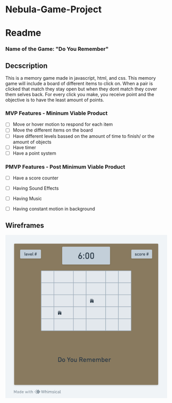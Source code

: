 # Nebula-Game-Project

# Readme

### Name of the Game: "Do You Remember"
 
## Decscription
This is a memory game made in javascript, html, and css. This memory game 
 will include a board of different items to click on. When 
 a pair is clicked that match they stay open but when 
they dont match they cover them selves back. For every click you make, you receive point 
and the objective is to have the least amount of points.

### MVP Features - Mininum Viable Product
- [ ] Move or hover motion to respond for each item 
- [ ] Move the different items on the board 
- [ ] Have different levels bassed on the amount of time to finish/ or the amount of objects 
- [ ] Have timer
- [ ] Have a point system
### PMVP Features - Post Minimum Viable Product  
- [ ] Have a score counter
- [ ] Having Sound Effects
- [ ] Having Music
- [ ] Having constant motion in background
  
 
## Wireframes
![Memory Game](./gameblueprint.png)